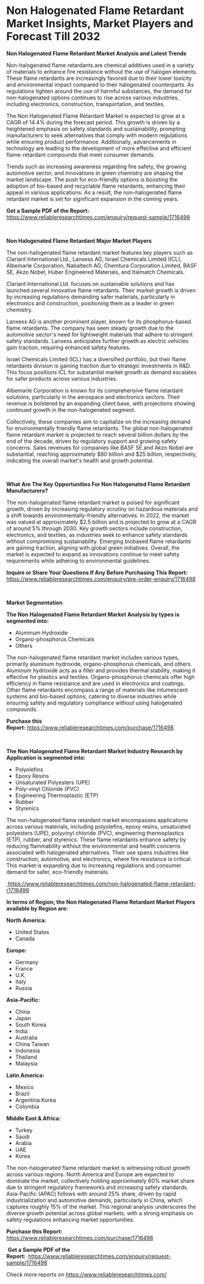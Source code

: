 <p><h1>Non Halogenated Flame Retardant Market Insights, Market Players and Forecast Till 2032</h1></p><p><strong>Non Halogenated Flame Retardant Market Analysis and Latest Trends</strong></p>
<p><p>Non-halogenated flame retardants are chemical additives used in a variety of materials to enhance fire resistance without the use of halogen elements. These flame retardants are increasingly favored due to their lower toxicity and environmental impact compared to their halogenated counterparts. As regulations tighten around the use of harmful substances, the demand for non-halogenated options continues to rise across various industries, including electronics, construction, transportation, and textiles.</p><p>The Non Halogenated Flame Retardant Market is expected to grow at a CAGR of 14.4% during the forecast period. This growth is driven by a heightened emphasis on safety standards and sustainability, prompting manufacturers to seek alternatives that comply with modern regulations while ensuring product performance. Additionally, advancements in technology are leading to the development of more effective and efficient flame-retardant compounds that meet consumer demands.</p><p>Trends such as increasing awareness regarding fire safety, the growing automotive sector, and innovations in green chemistry are shaping the market landscape. The push for eco-friendly options is boosting the adoption of bio-based and recyclable flame retardants, enhancing their appeal in various applications. As a result, the non-halogenated flame retardant market is set for significant expansion in the coming years.</p></p>
<p><strong>Get a Sample PDF of the Report:&nbsp;</strong> <a href="https://www.reliableresearchtimes.com/enquiry/request-sample/1716498?utm_campaign=2006&utm_medium=2&utm_source=Github&utm_content=ia&utm_term=12012025&utm_id=non-halogenated-flame-retardant">https://www.reliableresearchtimes.com/enquiry/request-sample/1716498</a></p>
<p>&nbsp;</p>
<p><strong>Non Halogenated Flame Retardant Major Market Players</strong></p>
<p><p>The non-halogenated flame retardant market features key players such as Clariant International Ltd., Lanxess AG, Israel Chemicals Limited (ICL), Albemarle Corporation, Nabaltech AG, Chemtura Corporation Limited, BASF SE, Akzo Nobel, Huber Engineered Materials, and Italmatch Chemicals.</p><p>Clariant International Ltd. focuses on sustainable solutions and has launched several innovative flame retardants. Their market growth is driven by increasing regulations demanding safer materials, particularly in electronics and construction, positioning them as a leader in green chemistry.</p><p>Lanxess AG is another prominent player, known for its phosphorus-based flame retardants. The company has seen steady growth due to the automotive sector's need for lightweight materials that adhere to stringent safety standards. Lanxess anticipates further growth as electric vehicles gain traction, requiring enhanced safety features.</p><p>Israel Chemicals Limited (ICL) has a diversified portfolio, but their flame retardants division is gaining traction due to strategic investments in R&D. This focus positions ICL for substantial market growth as demand escalates for safer products across various industries.</p><p>Albemarle Corporation is known for its comprehensive flame retardant solutions, particularly in the aerospace and electronics sectors. Their revenue is bolstered by an expanding client base, with projections showing continued growth in the non-halogenated segment.</p><p>Collectively, these companies aim to capitalize on the increasing demand for environmentally friendly flame retardants. The global non-halogenated flame retardant market is projected to reach several billion dollars by the end of the decade, driven by regulatory support and growing safety concerns. Sales revenues for companies like BASF SE and Akzo Nobel are substantial, reaching approximately $80 billion and $25 billion, respectively, indicating the overall market's health and growth potential.</p></p>
<p>&nbsp;</p>
<p><strong>What Are The Key Opportunities For Non Halogenated Flame Retardant Manufacturers?</strong></p>
<p><p>The non-halogenated flame retardant market is poised for significant growth, driven by increasing regulatory scrutiny on hazardous materials and a shift towards environmentally-friendly alternatives. In 2022, the market was valued at approximately $2.5 billion and is projected to grow at a CAGR of around 5% through 2030. Key growth sectors include construction, electronics, and textiles, as industries seek to enhance safety standards without compromising sustainability. Emerging biobased flame retardants are gaining traction, aligning with global green initiatives. Overall, the market is expected to expand as innovations continue to meet safety requirements while adhering to environmental guidelines.</p></p>
<p><strong>Inquire or Share Your Questions If Any Before Purchasing This Report:</strong> <a href="https://www.reliableresearchtimes.com/enquiry/pre-order-enquiry/1716498?utm_campaign=2006&utm_medium=2&utm_source=Github&utm_content=ia&utm_term=12012025&utm_id=non-halogenated-flame-retardant">https://www.reliableresearchtimes.com/enquiry/pre-order-enquiry/1716498</a></p>
<p>&nbsp;</p>
<p><strong>Market Segmentation</strong></p>
<p><strong>The Non Halogenated Flame Retardant Market Analysis by types is segmented into:</strong></p>
<p><ul><li>Aluminum Hydroxide</li><li>Organo-phosphorus Chemicals</li><li>Others</li></ul></p>
<p><p>The non-halogenated flame retardant market includes various types, primarily aluminum hydroxide, organo-phosphorus chemicals, and others. Aluminum hydroxide acts as a filler and provides thermal stability, making it effective for plastics and textiles. Organo-phosphorus chemicals offer high efficiency in flame resistance and are used in electronics and coatings. Other flame retardants encompass a range of materials like intumescent systems and bio-based options, catering to diverse industries while ensuring safety and regulatory compliance without using halogenated compounds.</p></p>
<p><strong>Purchase this Report:&nbsp;</strong><a href="https://www.reliableresearchtimes.com/purchase/1716498?utm_campaign=2006&utm_medium=2&utm_source=Github&utm_content=ia&utm_term=12012025&utm_id=non-halogenated-flame-retardant">https://www.reliableresearchtimes.com/purchase/1716498</a></p>
<p>&nbsp;</p>
<p><strong>The Non Halogenated Flame Retardant Market Industry Research by Application is segmented into:</strong></p>
<p><ul><li>Polyolefins</li><li>Epoxy Resins</li><li>Unsaturated Polyesters (UPE)</li><li>Poly-vinyl Chloride (PVC)</li><li>Engineering Thermoplastic (ETP)</li><li>Rubber</li><li>Styrenics</li></ul></p>
<p><p>The non-halogenated flame retardant market encompasses applications across various materials, including polyolefins, epoxy resins, unsaturated polyesters (UPE), polyvinyl chloride (PVC), engineering thermoplastics (ETP), rubber, and styrenics. These flame retardants enhance safety by reducing flammability without the environmental and health concerns associated with halogenated alternatives. Their use spans industries like construction, automotive, and electronics, where fire resistance is critical. This market is expanding due to increasing regulations and consumer demand for safer, eco-friendly materials.</p></p>
<p><a href="https://www.reliableresearchtimes.com/non-halogenated-flame-retardant-r1716498?utm_campaign=2006&utm_medium=2&utm_source=Github&utm_content=ia&utm_term=12012025&utm_id=non-halogenated-flame-retardant">&nbsp;https://www.reliableresearchtimes.com/non-halogenated-flame-retardant-r1716498</a></p>
<p><strong>In terms of Region, the Non Halogenated Flame Retardant Market Players available by Region are:</strong></p>
<p>
    <p> <strong> North America: </strong>
        <ul>
            <li>United States</li>
            <li>Canada</li>
        </ul>
        </p> 
    <p> <strong> Europe: </strong>
        <ul>
            <li>Germany</li>
            <li>France</li>
            <li>U.K.</li>
            <li>Italy</li>
            <li>Russia</li>
        </ul>
        </p> 
    <p> <strong> Asia-Pacific: </strong>
        <ul>
            <li>China</li>
            <li>Japan</li>
            <li>South Korea</li>
            <li>India</li>
            <li>Australia</li>
            <li>China Taiwan</li>
            <li>Indonesia</li>
            <li>Thailand</li>
            <li>Malaysia</li>
        </ul>
        </p> 
    <p> <strong> Latin America: </strong>
        <ul>
            <li>Mexico</li>
            <li>Brazil</li>
            <li>Argentina Korea</li>
            <li>Colombia</li>
        </ul>
        </p> 
    <p> <strong> Middle East & Africa: </strong>
        <ul>
            <li>Turkey</li>
            <li>Saudi</li>
            <li>Arabia</li>
            <li>UAE</li>
            <li>Korea</li>
        </ul>
    </p>
    </p>
<p><p>The non-halogenated flame retardant market is witnessing robust growth across various regions. North America and Europe are expected to dominate the market, collectively holding approximately 60% market share due to stringent regulatory frameworks and increasing safety standards. Asia-Pacific (APAC) follows with around 25% share, driven by rapid industrialization and automotive demands, particularly in China, which captures roughly 15% of the market. This regional analysis underscores the diverse growth potential across global markets, with a strong emphasis on safety regulations enhancing market opportunities.</p></p>
<p><strong>Purchase this Report: </strong><a href="https://www.reliableresearchtimes.com/purchase/1716498?utm_campaign=2006&utm_medium=2&utm_source=Github&utm_content=ia&utm_term=12012025&utm_id=non-halogenated-flame-retardant">https://www.reliableresearchtimes.com/purchase/1716498</a></p>
<p>&nbsp;<strong>Get a Sample PDF of the Report:&nbsp;&nbsp;</strong><a href="https://www.reliableresearchtimes.com/enquiry/request-sample/1716498?utm_campaign=2006&utm_medium=2&utm_source=Github&utm_content=ia&utm_term=12012025&utm_id=non-halogenated-flame-retardant">https://www.reliableresearchtimes.com/enquiry/request-sample/1716498</a></p>
<p><strong></strong></p>
<p>Check more reports on <a href="https://www.reliableresearchtimes.com/?utm_campaign=2006&utm_medium=2&utm_source=Github&utm_content=ia&utm_term=12012025&utm_id=non-halogenated-flame-retardant">https://www.reliableresearchtimes.com/</a></p>